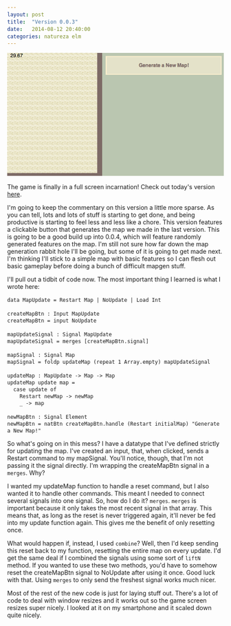 ```yaml
---
layout: post
title:  "Version 0.0.3"
date:   2014-08-12 20:40:00
categories: natureza elm
---
```


![Build 0.0.3](/images/0.0.3.png)

The game is finally in a full screen incarnation! Check out today's version [here](/builds/Natureza.0.0.3.html).

I'm going to keep the commentary on this version a little more sparse. As you can tell, lots and lots of stuff is starting to get done, and being productive is starting to feel less and less like a chore. This version features a clickable button that generates the map we made in the last version. This is going to be a good build up into 0.0.4, which will feature randomly generated features on the map. I'm still not sure how far down the map generation rabbit hole I'll be going, but some of it is going to get made next. I'm thinking I'll stick to a simple map with basic features so I can flesh out basic gameplay before doing a bunch of difficult mapgen stuff.

I'll pull out a tidbit of code now. The most important thing I learned is what I wrote here:

	data MapUpdate = Restart Map | NoUpdate | Load Int
	
	createMapBtn : Input MapUpdate
	createMapBtn = input NoUpdate 
	
	mapUpdateSignal : Signal MapUpdate
	mapUpdateSignal = merges [createMapBtn.signal]
	
	mapSignal : Signal Map
	mapSignal = foldp updateMap (repeat 1 Array.empty) mapUpdateSignal
	
	updateMap : MapUpdate -> Map -> Map
	updateMap update map = 
	  case update of 
	    Restart newMap -> newMap
	    _ -> map 
			
	newMapBtn : Signal Element
	newMapBtn = natBtn createMapBtn.handle (Restart initialMap) "Generate a New Map!"

So what's going on in this mess? I have a datatype that I've defined strictly for updating the map. I've created an input, that, when clicked, sends a Restart command to my mapSignal. You'll notice, though, that I'm not passing it the signal directly. I'm wrapping the createMapBtn signal in a <code>merges</code>. Why?

I wanted my updateMap function to handle a reset command, but I also wanted it to handle other commands. This meant I needed to connect several signals into one signal. So, how do I do it? <code>merges</code>. <code>merges</code> is important because it only takes the most recent signal in that array. This means that, as long as the reset is never triggered again, it'll never be fed into my update function again. This gives me the benefit of only resetting once.

What would happen if, instead, I used <code>combine</code>? Well, then I'd keep sending this reset back to my function, resetting the entire map on every update. I'd get the same deal if I combined the signals using some sort of <code>liftN</code> method. If you wanted to use these two methods, you'd have to somehow reset the createMapBtn signal to NoUpdate after using it once. Good luck with that. Using <code>merges</code> to only send the freshest signal works much nicer.

Most of the rest of the new code is just for laying stuff out. There's a lot of code to deal with window resizes and it works out so the game screen resizes super nicely. I looked at it on my smartphone and it scaled down quite nicely.
